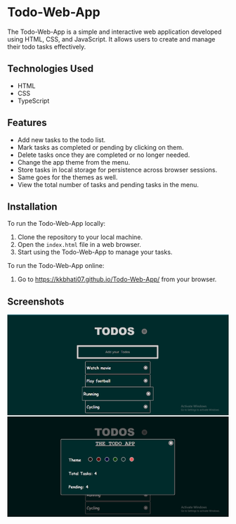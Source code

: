# Todo-Web-App

The Todo-Web-App is a simple and interactive web application developed using HTML, CSS, and JavaScript. It allows users to create and manage their todo tasks effectively.

## Technologies Used

- HTML
- CSS
- TypeScript

## Features

- Add new tasks to the todo list.
- Mark tasks as completed or pending by clicking on them.
- Delete tasks once they are completed or no longer needed.
- Change the app theme from the menu.
- Store tasks in local storage for persistence across browser sessions.
- Same goes for the themes as well.
- View the total number of tasks and pending tasks in the menu.

## Installation

To run the Todo-Web-App locally:

1. Clone the repository to your local machine.
3. Open the `index.html` file in a web browser.
4. Start using the Todo-Web-App to manage your tasks.

To run the Todo-Web-App online:
1. Go to https://kkbhati07.github.io/Todo-Web-App/ from your browser.

## Screenshots

![Todo-Web-App Screenshot](./Screenshots/1.png)
![Todo-Web-App Screenshot](./Screenshots/2.png)

